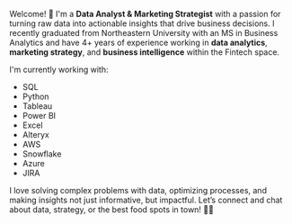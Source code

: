 Welcome! 👋 I'm a **Data Analyst & Marketing Strategist** with a passion for turning raw data into actionable insights that drive business decisions. I recently graduated from Northeastern University with an MS in Business Analytics and have 4+ years of experience working in **data analytics**, **marketing strategy**, and **business intelligence** within the Fintech space.

I'm currently working with:

- SQL 
- Python
- Tableau
- Power BI 
- Excel
- Alteryx 
- AWS
- Snowflake
- Azure
- JIRA

I love solving complex problems with data, optimizing processes, and making insights not just informative, but impactful. Let’s connect and chat about data, strategy, or the best food spots in town! 🍣🚀